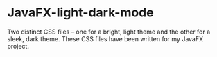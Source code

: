 # JavaFX-light-dark-mode
Two distinct CSS files – one for a bright, light theme and the other for a sleek, dark theme. These CSS files have been written for my JavaFX project.
